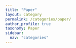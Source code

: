 ```yaml
---
title: "Paper"
layout: category
permalink: /categories/paper/
author_profile: true
taxonomy: Paper
sidebar:
  nav: "categories"
---
```

